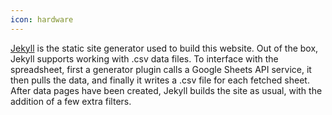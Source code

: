 ```yaml
---
icon: hardware
---
```

[Jekyll](https://jekyllrb.com/) is the static site generator used to build this website. Out of the box, Jekyll supports working with .csv data files. To interface with the spreadsheet, first a generator plugin calls a Google Sheets API service, it then pulls the data, and finally it writes a .csv file for each fetched sheet. After data pages have been created, Jekyll builds the site as usual, with the addition of a few extra filters.
